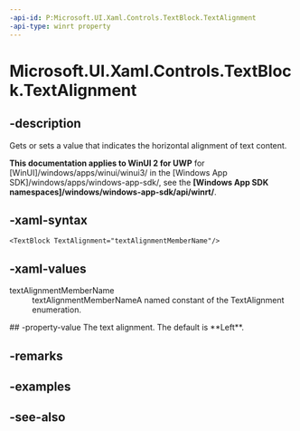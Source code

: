 ```yaml
---
-api-id: P:Microsoft.UI.Xaml.Controls.TextBlock.TextAlignment
-api-type: winrt property
---
```


<!-- Property syntax
public Windows.UI.Xaml.TextAlignment TextAlignment { get;  set; }
-->

# Microsoft.UI.Xaml.Controls.TextBlock.TextAlignment

## -description
Gets or sets a value that indicates the horizontal alignment of text content.

**This documentation applies to WinUI 2 for UWP** for [WinUI]/windows/apps/winui/winui3/ in the [Windows App SDK]/windows/apps/windows-app-sdk/, see the **[Windows App SDK namespaces]/windows/windows-app-sdk/api/winrt/**.

## -xaml-syntax
```xaml
<TextBlock TextAlignment="textAlignmentMemberName"/>
```


## -xaml-values
<dl><dt>textAlignmentMemberName</dt><dd>textAlignmentMemberNameA named constant of the TextAlignment enumeration.</dd>
</dl>
## -property-value
The text alignment. The default is **Left**.

## -remarks

## -examples

## -see-also
